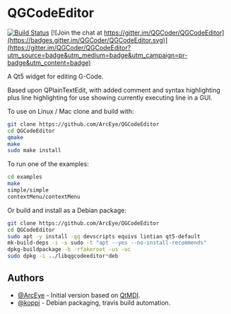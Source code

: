 # QGCodeEditor

[![Build Status](https://api.travis-ci.org/QGCoder/QGCodeEditor.svg?branch=master)](https://travis-ci.org/QGCoder/QGCodeEditor) [![Join the chat at https://gitter.im/QGCoder/QGCodeEditor](https://badges.gitter.im/QGCoder/QGCodeEditor.svg)](https://gitter.im/QGCoder/QGCodeEditor?utm_source=badge&utm_medium=badge&utm_campaign=pr-badge&utm_content=badge)

A Qt5 widget for editing G-Code.

Based upon QPlainTextEdit, with added comment and
syntax highlighting plus line highlighting for use
showing currently executing line in a GUI.

To use on Linux / Mac clone and build with:
```bash
git clone https://github.com/ArcEye/QGCodeEditor
cd QGCodeEditor
qmake
make
sudo make install
```
To run one of the examples:
```bash
cd examples
make
simple/simple
contextMenu/contextMenu
```

Or build and install as a Debian package:
```bash
git clone https://github.com/ArcEye/QGCodeEditor
cd QGCodeEditor
sudo apt -y install -qq devscripts equivs lintian qt5-default
mk-build-deps -i -s sudo -t "apt --yes --no-install-recommends"
dpkg-buildpackage -b -rfakeroot -us -uc
sudo dpkg -i ../libqgcodeeditor*deb
```

## Authors

* [@ArcEye](https://github.com/ArcEye) - Initial version based on [QtMDI](https://github.com/ArcEye/qtMDI).
* [@koppi](https://github.com/koppi) - Debian packaging, travis build automation.


